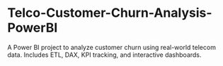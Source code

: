 # Telco-Customer-Churn-Analysis-PowerBI
A Power BI project to analyze customer churn using real-world telecom data. Includes ETL, DAX, KPI tracking, and interactive dashboards.
